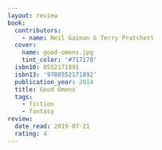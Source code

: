 ```yaml
---
layout: review
book:
  contributors:
    - name: Neil Gaiman & Terry Pratchett
  cover:
    name: good-omens.jpg
    tint_color: '#717170'
  isbn10: 0552171891
  isbn13: '9780552171892'
  publication_year: 2014
  title: Good Omens
  tags:
    - fiction
    - fantasy
review:
  date_read: 2019-07-21
  rating: 4
---
```


